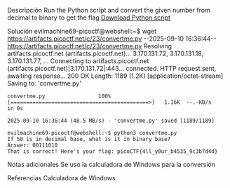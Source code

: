 Descripción
	Run the Python script and convert the given number from decimal to binary to get the flag.[Download Python script](https://artifacts.picoctf.net/c/23/convertme.py)
	
Solución
	evilmachine69-picoctf@webshell:~$ wget https://artifacts.picoctf.net/c/23/convertme.py
	--2025-09-10 16:36:44--  https://artifacts.picoctf.net/c/23/convertme.py
	Resolving artifacts.picoctf.net (artifacts.picoctf.net)... 3.170.131.72, 3.170.131.18, 3.170.131.77, ...
	Connecting to artifacts.picoctf.net (artifacts.picoctf.net)|3.170.131.72|:443... connected.
	HTTP request sent, awaiting response... 200 OK
	Length: 1189 (1.2K) [application/octet-stream]
	Saving to: 'convertme.py'
	
	convertme.py                 100%[============================================>]   1.16K  --.-KB/s    in 0s      
	
	2025-09-10 16:36:44 (48.5 MB/s) - 'convertme.py' saved [1189/1189]
	
	evilmachine69-picoctf@webshell:~$ python3 convertme.py 
	If 58 is in decimal base, what is it in binary base?
	Answer: 00111010                 
	That is correct! Here's your flag: picoCTF{4ll_y0ur_b4535_9c3b7d4d}
	
Notas adicionales
	Se uso la calculadora de Windows para la conversión 
	
Referencias
	Calculadora de Windows
	